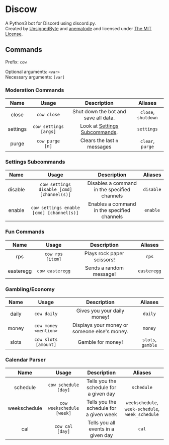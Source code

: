 # Discow
A Python3 bot for Discord using discord.py.  
Created by [UnsignedByte](https://github.com/UnsignedByte) and [anematode](https://github.com/anematode) and licensed under [The MIT License](https://en.wikipedia.org/wiki/MIT_License).

## Commands
Prefix: `cow`

Optional arguments: `<var>`  
Necessary arguments: `[var]`

### Moderation Commands

| **Name** | **Usage** | **Description** | **Aliases** |
|:-:|:-:|:-:|:-:|
|close|`cow close`|Shut down the bot and save all data.|`close`, `shutdown`|
|settings|`cow settings [args]`|Look at [Settings Subcommands](#settings).|`settings`|
|purge|`cow purge [n]`|Clears the last `n` messages|`clear`, `purge`|

### Settings Subcommands <a name="settings"></a>

| **Name** | **Usage** | **Description** | **Aliases** |
|:-:|:-:|:-:|:-:|
|disable|`cow settings disable [cmd] [channel(s)]`|Disables a command in the specified channels|`disable`|
|enable|`cow settings enable [cmd] [channel(s)]`|Enables a command in the specified channels|`enable`|

### Fun Commands
| **Name** | **Usage** | **Description** | **Aliases** |
|:-:|:-:|:-:|:-:|
|rps|`cow rps [item]`|Plays rock paper scissors!|`rps`|
|easteregg|`cow easteregg`|Sends a random message!|`easteregg`|

### Gambling/Economy
| **Name** | **Usage** | **Description** | **Aliases** |
|:-:|:-:|:-:|:-:|
|daily|`cow daily`|Gives you your daily money!|`daily`|
|money|`cow money <mention>`|Displays your money or someone else's money.|`money`|
|slots|`cow slots [amount]`|Gamble for money!|`slots`, `gamble`|

### Calendar Parser
| **Name** | **Usage** | **Description** | **Aliases** |
|:-:|:-:|:-:|:-:|
|schedule|`cow schedule [day]`|Tells you the schedule for a given day|`schedule`|
|weekschedule|`cow weekschedule [week]`|Tells you the schedule for a given week|`weekschedule`, `week-schedule`, `week_schedule`|
|cal|`cow cal [day]`|Tells you all events in a given day|`cal`|
